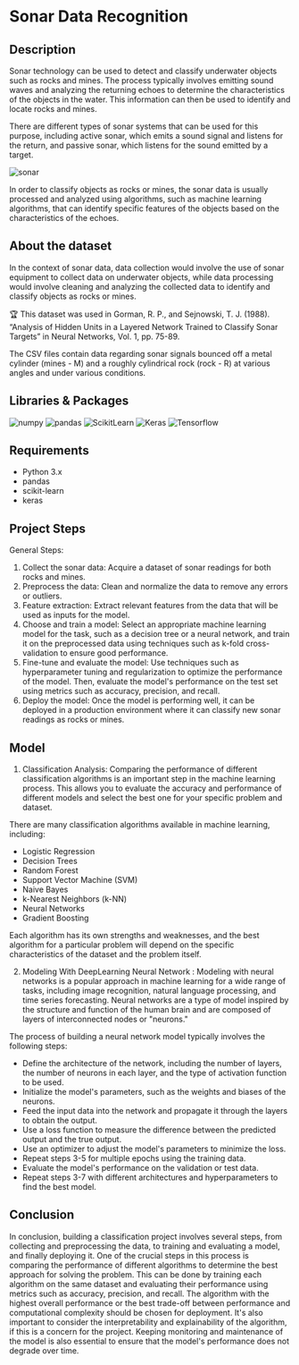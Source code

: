 # Sonar Data Recognition

## Description

Sonar technology can be used to detect and classify underwater objects such as rocks and mines. The process typically involves emitting sound waves and analyzing the returning echoes to determine the characteristics of the objects in the water. This information can then be used to identify and locate rocks and mines.

There are different types of sonar systems that can be used for this purpose, including active sonar, which emits a sound signal and listens for the return, and passive sonar, which listens for the sound emitted by a target.

![sonar](https://www.ausseabed.gov.au/__data/assets/image/0013/61222/multibeam.png)

In order to classify objects as rocks or mines, the sonar data is usually processed and analyzed using algorithms, such as machine learning algorithms, that can identify specific features of the objects based on the characteristics of the echoes.

## About the dataset

In the context of sonar data, data collection would involve the use of sonar equipment to collect data on underwater objects, while data processing would involve cleaning and analyzing the collected data to identify and classify objects as rocks or mines.

🏆 This dataset was used in Gorman, R. P., and Sejnowski, T. J. (1988). “Analysis of Hidden Units in a Layered Network Trained to Classify Sonar Targets” in Neural Networks, Vol. 1, pp. 75-89.

The CSV files contain data regarding sonar signals bounced off a metal cylinder (mines - M) and a roughly cylindrical rock (rock - R) at various angles and under various conditions.

## Libraries & Packages

![numpy](https://img.shields.io/badge/Numpy-%25100-blue)
![pandas](https://img.shields.io/badge/Pandas-%25100-brightgreen)
![ScikitLearn](https://img.shields.io/badge/ScikitLearn-%25100-red)
![Keras](https://img.shields.io/badge/Keras-100-brightgreen)
![Tensorflow](https://img.shields.io/badge/tensorflow-100-red)


## Requirements

- Python 3.x
- pandas
- scikit-learn
- keras


## Project Steps

General Steps:
1. Collect the sonar data: Acquire a dataset of sonar readings for both rocks and mines.
2. Preprocess the data: Clean and normalize the data to remove any errors or outliers.
3. Feature extraction: Extract relevant features from the data that will be used as inputs for the model.
4. Choose and train a model: Select an appropriate machine learning model for the task, such as a decision tree or a neural network, and train it on the preprocessed data using techniques such as k-fold cross-validation to ensure good performance.
5. Fine-tune and evaluate the model: Use techniques such as hyperparameter tuning and regularization to optimize the performance of the model. Then, evaluate the model's performance on the test set using metrics such as accuracy, precision, and recall.
6. Deploy the model: Once the model is performing well, it can be deployed in a production environment where it can classify new sonar readings as rocks or mines.


## Model

1. Classification Analysis: Comparing the performance of different classification algorithms is an important step in the machine learning process. This allows you to evaluate the accuracy and performance of different models and select the best one for your specific problem and dataset.

There are many classification algorithms available in machine learning, including:

- Logistic Regression
- Decision Trees
- Random Forest
- Support Vector Machine (SVM)
- Naive Bayes
- k-Nearest Neighbors (k-NN)
- Neural Networks
- Gradient Boosting

Each algorithm has its own strengths and weaknesses, and the best algorithm for a particular problem will depend on the specific characteristics of the dataset and the problem itself.

2. Modeling With DeepLearning Neural Network : Modeling with neural networks is a popular approach in machine learning for a wide range of tasks, including image recognition, natural language processing, and time series forecasting. Neural networks are a type of model inspired by the structure and function of the human brain and are composed of layers of interconnected nodes or "neurons."

The process of building a neural network model typically involves the following steps:

- Define the architecture of the network, including the number of layers, the number of neurons in each layer, and the type of activation function to be used.
- Initialize the model's parameters, such as the weights and biases of the neurons.
- Feed the input data into the network and propagate it through the layers to obtain the output.
- Use a loss function to measure the difference between the predicted output and the true output.
- Use an optimizer to adjust the model's parameters to minimize the loss.
- Repeat steps 3-5 for multiple epochs using the training data.
- Evaluate the model's performance on the validation or test data.
- Repeat steps 3-7 with different architectures and hyperparameters to find the best model.

## Conclusion

In conclusion, building a classification project involves several steps, from collecting and preprocessing the data, to training and evaluating a model, and finally deploying it. One of the crucial steps in this process is comparing the performance of different algorithms to determine the best approach for solving the problem. This can be done by training each algorithm on the same dataset and evaluating their performance using metrics such as accuracy, precision, and recall. The algorithm with the highest overall performance or the best trade-off between performance and computational complexity should be chosen for deployment. It's also important to consider the interpretability and explainability of the algorithm, if this is a concern for the project. Keeping monitoring and maintenance of the model is also essential to ensure that the model's performance does not degrade over time.



